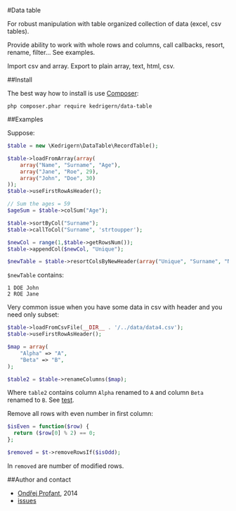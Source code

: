 #Data table

For robust manipulation with table organized collection of data (excel, csv tables).

Provide ability to work with whole rows and columns, call callbacks, resort, rename, filter... See examples.

Import csv and array. Export to plain array, text, html, csv.

##Install

The best way how to install is use [Composer](https://getcomposer.org/):
```
php composer.phar require kedrigern/data-table
```

##Examples

Suppose:
```php
$table = new \Kedrigern\DataTable\RecordTable();
```

```php
$table->loadFromArray(array(
	array("Name", "Surname", "Age"),
	array("Jane", "Roe", 29),
	array("John", "Doe", 30)
));
$table->useFirstRowAsHeader();

// Sum the ages = 59
$ageSum = $table->colSum("Age");

$table->sortByCol("Surname");
$table->callToCol("Surname", 'strtoupper');

$newCol = range(1,$table->getRowsNum());
$table->appendCol($newCol, "Unique");

$newTable = $table->resortColsByNewHeader(array("Unique", "Surname", "Name"));
```

`$newTable` contains:
```
1 DOE John
2 ROE Jane
```

Very common issue when you have some data in csv with header and you need only subset:
```php
$table->loadFromCsvFile(__DIR__ . '/../data/data4.csv');
$table->useFirstRowAsHeader();

$map = array(
	"Alpha" => "A",
	"Beta" => "B",
);

$table2 = $table->renameColumns($map);
```

Where `table2` contains column `Alpha` renamed to `A` and column `Beta` renamed to `B`. See [test](test/examples/readme2.phpt).

Remove all rows with even number in first column:
```php
$isEven = function($row) {
  return ($row[0] % 2) == 0;
};

$removed = $t->removeRowsIf($isOdd);
```

In `removed` are number of modified rows.

##Author and contact
 * [Ondřej Profant](https://github.com/Kedrigern), 2014
 * [issues](https://github.com/Kedrigern/data-table/issues)


